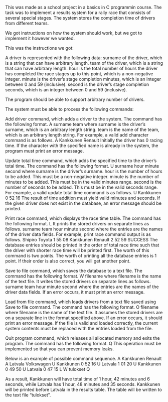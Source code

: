 This was made as a school project in a basics in C programmin course. The task was to implement a results system for a rally race that consists of several special stages. The system stores the completion time of drivers from different teams.

We got instructions on how the system should work, but we got to implement it however we wanted.


This was the instructions we got:

A driver is represented with the following data:
surname of the driver, which is a string that can have arbitrary length.
team of the driver, which is a string that can have arbitrary length.
hour is the total number of hours the driver has completed the race stages up to this point, which is a non-negative integer.
minute is the driver’s stage completion minutes, which is an integer between 0 and 59 (inclusive).
second is the driver’s stage completion seconds, which is an integer between 0 and 59 (inclusive).

The program should be able to support arbitrary number of drivers.

The system must be able to process the following commands:

Add driver command, which adds a driver to the system.
The command has the following format.
A surname team
where
surname
is the driver’s surname, which is an arbitrary length string.
team
is the name of the team, which is an arbitrary length string.
For example, a valid add character command is as follows.
A Kankkunen Renault
Initially the driver has 0 racing time.
If the character with the specified name is already in the system, the program must print an error message.

Update total time command, which adds the specified time to the driver’s total time.
The command has the following format.
U surname hour minute second
where
surname
is the driver’s surname.
hour
is the number of hours to be added. This must be a non-negative integer.
minute
is the number of minutes to be added. This must be in the valid minutes range.
second
is the number of seconds to be added. This must be in the valid seconds range.
For example, a valid update total time command is as follows.
U Kankkunen 0 52 16
The result of time addition must yield valid minutes and seconds.
If the given driver does not exist in the database, an error message should be printed.

Print race command, which displays the race time table.
The command has the following format.
L
It prints the stored drivers on separate lines as follows.
surname team hour minute second
where the entries are the names of the driver data fields.
For example, print race command output is as follows.
Shipiro Toyota 1 55 08
Kankkunen Renault 2 52 59
SUCCESS
The database entries should be printed in the order of total race time such that the driver with shorter race time will be printed first.
The worth of this command is two points. The worth of printing all the database entries is 1 point. If their order is also correct, you will get another point.

Save to file command, which saves the database to a text file.
The command has the following format.
W filename
where
filename
is the name of the text file.
It writes the stored drivers on separate lines as follows.
surname team hour minute second
where the entries are the names of the driver data fields.
If an error occurs, it must print an error message.

Load from file command, which loads drivers from a text file saved using Save to file command.
The command has the following format.
O filename
where
filename
is the name of the text file.
It assumes the stored drivers are on a separate line in the format specified above.
If an error occurs, it should print an error message.
If the file is valid and loaded correctly, the current system contents must be replaced with the entries loaded from the file.

Quit program command, which releases all allocated memory and exits the program.
The command has the following format.
Q
This operation must be implemented so that you can prevent memory leaks.

Below is an example of possible command sequence.
A Kankkunen Renault
A Latvala Volkswagen
U Kankkunen 0 52 16
U Latvala 1 01 20
U Kankkunen 0 49 50
U Latvala 0 47 15
L
W tulokset
Q

As a result, Kankkunen will have total time of 1 hour, 42 minutes and 6 seconds, while Latvala has 1 hour, 48 minutes and 35 seconds. Kankkunen will be printed before Latvala in the results table. The table will be written to the text file “tulokset”.